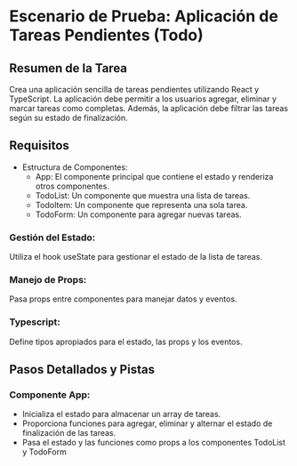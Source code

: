 # Escenario de Prueba: Aplicación de Tareas Pendientes (Todo)

## Resumen de la Tarea

Crea una aplicación sencilla de tareas pendientes utilizando React y TypeScript. La aplicación debe permitir a los usuarios agregar, eliminar y marcar tareas como completas. Además, la aplicación debe filtrar las tareas según su estado de finalización.

## Requisitos

- Estructura de Componentes:
    - App: El componente principal que contiene el estado y renderiza otros componentes.
    - TodoList: Un componente que muestra una lista de tareas.
    - TodoItem: Un componente que representa una sola tarea.
    - TodoForm: Un componente para agregar nuevas tareas.

### Gestión del Estado:

Utiliza el hook useState para gestionar el estado de la lista de tareas.

### Manejo de Props:

Pasa props entre componentes para manejar datos y eventos.

### Typescript:

Define tipos apropiados para el estado, las props y los eventos.


## Pasos Detallados y Pistas

### Componente App:

- Inicializa el estado para almacenar un array de tareas.
- Proporciona funciones para agregar, eliminar y alternar el estado de finalización de las tareas.
- Pasa el estado y las funciones como props a los componentes TodoList y TodoForm
